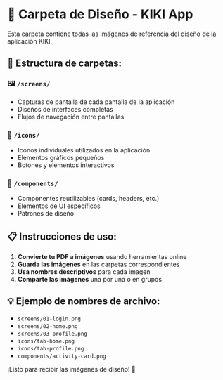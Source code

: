 # 📁 Carpeta de Diseño - KIKI App

Esta carpeta contiene todas las imágenes de referencia del diseño de la aplicación KIKI.

## 📂 Estructura de carpetas:

### 🖼️ `/screens/`
- Capturas de pantalla de cada pantalla de la aplicación
- Diseños de interfaces completas
- Flujos de navegación entre pantallas

### 🎨 `/icons/`
- Iconos individuales utilizados en la aplicación
- Elementos gráficos pequeños
- Botones y elementos interactivos

### 🧩 `/components/`
- Componentes reutilizables (cards, headers, etc.)
- Elementos de UI específicos
- Patrones de diseño

## 📋 Instrucciones de uso:

1. **Convierte tu PDF a imágenes** usando herramientas online
2. **Guarda las imágenes** en las carpetas correspondientes
3. **Usa nombres descriptivos** para cada imagen
4. **Comparte las imágenes** una por una o en grupos

## 💡 Ejemplo de nombres de archivo:
- `screens/01-login.png`
- `screens/02-home.png`
- `screens/03-profile.png`
- `icons/tab-home.png`
- `icons/tab-profile.png`
- `components/activity-card.png`

¡Listo para recibir las imágenes de diseño! 🚀 